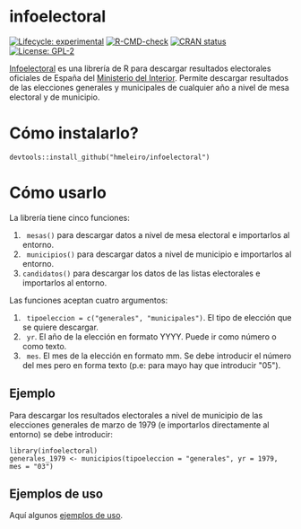 # infoelectoral

<!-- badges: start -->
[![Lifecycle: experimental](https://img.shields.io/badge/lifecycle-experimental-orange.svg)](https://lifecycle.r-lib.org/articles/stages.html#experimental)
[![R-CMD-check](https://github.com/hmeleiro/infoelectoral/workflows/R-CMD-check/badge.svg)](https://github.com/hmeleiro/infoelectoral/actions)
[![CRAN status](https://www.r-pkg.org/badges/version/infoelectoral)](https://CRAN.R-project.org/package=infoelectoral)
[![License: GPL-2](https://img.shields.io/badge/license-GPL--2-blue.svg)](https://cran.r-project.org/web/licenses/GPL-2)
<!-- badges: end -->

[Infoelectoral](https://hmeleiro.github.io/infoelectoral/) es una librería de R para descargar resultados electorales oficiales de España del [Ministerio del Interior](http://www.infoelectoral.mir.es/infoelectoral/min/). Permite descargar resultados de las elecciones generales y municipales de cualquier año a nivel de mesa electoral y de municipio.


# Cómo instalarlo?

```
devtools::install_github("hmeleiro/infoelectoral")
```

# Cómo usarlo

La librería tiene cinco funciones: 

1. ``` mesas()``` para descargar datos a nivel de mesa electoral e importarlos al entorno.
2. ``` municipios()``` para descargar datos a nivel de municipio e importarlos al entorno.
3. ```candidatos()``` para descargar los datos de las listas electorales e importarlos al entorno.


Las funciones aceptan cuatro argumentos:

1. ``` tipoeleccion = c("generales", "municipales")```. El tipo de elección que se quiere descargar.
2. ``` yr```. El año de la elección en formato YYYY. Puede ir como número o como texto.
3. ``` mes```. El mes de la elección en formato mm. Se debe introducir el número del mes pero en forma texto (p.e: para mayo hay que introducir "05").

## Ejemplo
Para descargar los resultados electorales a nivel de municipio de las elecciones generales de marzo de 1979 (e importarlos directamente al entorno) se debe introducir:

```
library(infoelectoral)
generales_1979 <- municipios(tipoeleccion = "generales", yr = 1979, mes = "03")

```

## Ejemplos de uso

Aquí algunos [ejemplos de uso](https://r-elecciones.netlify.com/posts/).
